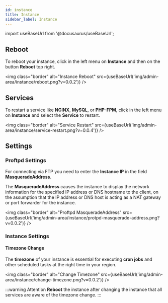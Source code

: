 ```yaml
---
id: instance
title: Instance
sidebar_label: Instance
---
```


import useBaseUrl from '@docusaurus/useBaseUrl';

## Reboot

To reboot your instance, click in the left menu on **Instance** and then on the button **Reboot** top right.

<img class="border" alt="Instance Reboot" src={useBaseUrl('img/admin-area/instance/reboot.png?v=0.0.2')} />

## Services

To restart a service like **NGINX**, **MySQL**, or **PHP-FPM**, click in the left menu on **Instance** and select the **Service** to restart.

<img class="border" alt="Service Restart" src={useBaseUrl('img/admin-area/instance/service-restart.png?v=0.0.4')} />

## Settings

### Proftpd Settings

For connecting via FTP you need to enter the **Instance IP** in the field **MasqueradeAddress**.

The **MasqueradeAddress** causes the instance to display the network information for the specified IP address or DNS hostname 
to the client, on the assumption that the IP address or DNS host is acting as a NAT gateway or port forwarder for the instance.

<img class="border" alt="Proftpd MasqueradeAddress" src={useBaseUrl('img/admin-area/instance/protpd-masquerade-address.png?v=0.0.2')} />

### Instance Settings

#### Timezone Change

The **timezone** of your instance is essential for executing **cron jobs** and other scheduled tasks at the right time in your region.

<img class="border" alt="Change Timezone" src={useBaseUrl('img/admin-area/instance/change-timezone.png?v=0.0.2')} />

:::warning Attention
**Reboot** the instance after changing the instance that all services are aware of the timezone change.
:::